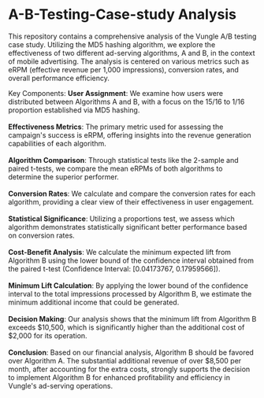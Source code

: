 # A-B-Testing-Case-study Analysis

This repository contains a comprehensive analysis of the Vungle A/B testing case study. Utilizing the MD5 hashing algorithm, we explore the effectiveness of two different ad-serving algorithms, A and B, in the context of mobile advertising. The analysis is centered on various metrics such as eRPM (effective revenue per 1,000 impressions), conversion rates, and overall performance efficiency.

Key Components:
<b>User Assignment</b>: We examine how users were distributed between Algorithms A and B, with a focus on the 15/16 to 1/16 proportion established via MD5 hashing.<br>
<br>
<b>Effectiveness Metrics</b>: The primary metric used for assessing the campaign's success is eRPM, offering insights into the revenue generation capabilities of each algorithm.<br>
<br>
<b>Algorithm Comparison</b>: Through statistical tests like the 2-sample and paired t-tests, we compare the mean eRPMs of both algorithms to determine the superior performer.<br>
<br>
<b>Conversion Rates</b>: We calculate and compare the conversion rates for each algorithm, providing a clear view of their effectiveness in user engagement.<br>
<br>
<b>Statistical Significance</b>: Utilizing a proportions test, we assess which algorithm demonstrates statistically significant better performance based on conversion rates.<br>
<br>
<b>Cost-Benefit Analysis</b>: We calculate the minimum expected lift from Algorithm B using the lower bound of the confidence interval obtained from the paired t-test (Confidence Interval: [0.04173767, 0.17959566]).<br>
<br>
<b>Minimum Lift Calculation</b>: By applying the lower bound of the confidence interval to the total impressions processed by Algorithm B, we estimate the minimum additional income that could be generated.<br>
<br>
<b>Decision Making</b>: Our analysis shows that the minimum lift from Algorithm B exceeds $10,500, which is significantly higher than the additional cost of $2,000 for its operation.<br>
<br>
<b>Conclusion</b>:
Based on our financial analysis, Algorithm B should be favored over Algorithm A. The substantial additional revenue of over $8,500 per month, after accounting for the extra costs, strongly supports the decision to implement Algorithm B for enhanced profitability and efficiency in Vungle's ad-serving operations.
